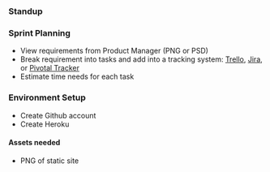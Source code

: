 ### Standup
### Sprint Planning
* View requirements from Product Manager (PNG or PSD)
* Break requirement into tasks and add into a tracking system: [Trello](http:www.trello.com), [Jira](https://www.atlassian.com/software/jira), or [Pivotal Tracker](http://www.pivotaltracker.com/)
* Estimate time needs for each task

### Environment Setup
* Create Github account
* Create Heroku 

















#### Assets needed
* PNG of static site